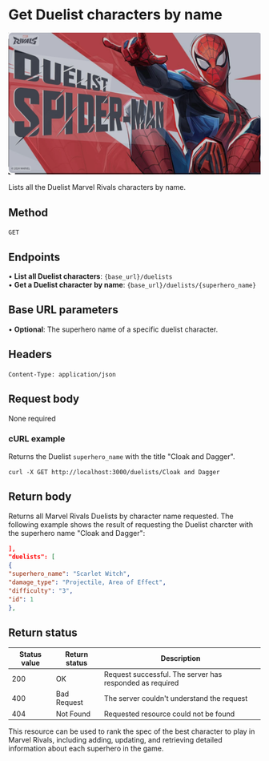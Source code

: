 # Get Duelist characters by name

![alt text](<../media/Duelist 2.png>)

Lists all the Duelist Marvel Rivals characters by name.

## Method

`GET`

## Endpoints
•	**List all Duelist characters**: `{base_url}/duelists` <br>
•	**Get a Duelist character by name**: `{base_url}/duelists/{superhero_name}`  

## Base URL parameters
•	**Optional**: The superhero name of a specific duelist character.

## Headers

`Content-Type: application/json`

## Request body

None required

### cURL example
Returns the Duelist `superhero_name` with the title "Cloak and Dagger".

```
curl -X GET http://localhost:3000/duelists/Cloak and Dagger
```

## Return body
Returns all Marvel Rivals Duelists by character name requested. The following example shows the result of requesting the 
Duelist charcter with the superhero name "Cloak and Dagger":

```json
],
"duelists": [
{
"superhero_name": "Scarlet Witch",
"damage_type": "Projectile, Area of Effect",
"difficulty": "3",
"id": 1
},
```

## Return status

| Status value | Return status | Description |
| ------------ | ------------- | ------------------------------------------------------------ |
| 200          | OK       | Request successful. The server has responded as required |
| 400          | Bad Request   | The server couldn't understand the request |
| 404 | Not Found | Requested resource could not be found |

This resource can be used to rank the spec of the best character to play in Marvel Rivals, including adding, updating, and
retrieving detailed
information about each superhero in the game.
